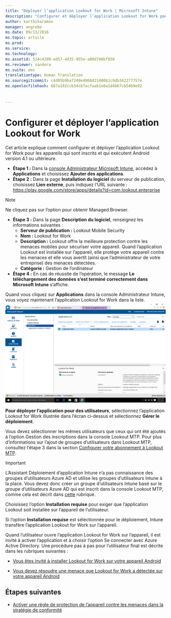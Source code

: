```yaml
---
title: "Déployer l’application Lookout for Work | Microsoft Intune"
description: "Configurer et déployer l’application Lookout for Work pour Android."
author: karthikaraman
manager: angrobe
ms.date: 09/13/2016
ms.topic: article
ms.prod: 
ms.service: 
ms.technology: 
ms.assetid: 524c4209-ad57-4d35-955e-a00d796bf858
ms.reviewer: sandera
ms.suite: ems
translationtype: Human Translation
ms.sourcegitcommit: c4d05b9ba7249e4068d21480b1c9db342277757e
ms.openlocfilehash: 687a102ccb34cb7acfaab1e8a1d4b67cb54b9e92


---
```


# Configurer et déployer l’application Lookout for Work
Cet article explique comment configurer et déployer l’application Lookout for Work pour les appareils qui sont inscrits et qui exécutent Android version 4.1 ou ultérieure.

* **Étape 1 :** Dans la [console Administrateur Microsoft Intune](https://manage.microsoft.com), accédez à **Applications** et choisissez **Ajouter des applications**.   
* **Étape 2 :** Dans la page **Installation du logiciel** du serveur de publication, choisissez **Lien externe**, puis indiquez l’URL suivante : https://play.google.com/store/apps/details?id=com.lookout.enterprise
>[!NOTE]
>Ne cliquez pas sur l’option pour obtenir Managed Browser.

* **Étape 3 :** Dans la page **Description du logiciel**, renseignez les informations suivantes :
  * **Serveur de publication :** Lookout Mobile Security
  * **Nom :** Lookout for Work
  * **Description :** Lookout offre la meilleure protection contre les menaces mobiles pour sécuriser votre appareil. Quand l’application Lookout est installée sur l’appareil, elle protège votre appareil contre les menaces et elle vous avertit (ainsi que l’administrateur de votre entreprise) des menaces détectées.
  * **Catégorie :** Gestion de l’ordinateur
* **Étape 4 :** En cas de réussite de l’opération, le message **Le téléchargement des données s’est terminé correctement dans Microsoft Intune** s’affiche.

Quand vous cliquez sur **Applications** dans la console Administrateur Intune, vous voyez maintenant l’application Lookout for Work dans la liste. ![Capture d’écran de la page Applications dans la console Administrateur Intune montrant l’application Lookout for Work dans la liste](../media/mtp/lookout-app-listed-intune-console.png)

**Pour déployer l’application pour des utilisateurs**, sélectionnez l’application Lookout for Work illustrée dans l’écran ci-dessus et sélectionnez **Gérer le déploiement**.

Vous devez sélectionner les mêmes utilisateurs que ceux qui ont été ajoutés à l’option Gestion des inscriptions dans la console Lookout MTP.  Pour plus d’informations sur l’ajout de groupes d’utilisateurs dans Lookout MTP, consultez l’étape 3 dans la section [Configurer votre abonnement à Lookout MTP](set-up-your-subscription-with-lookout-mtp#configure-your-subscription-with-lookout-mtp).
>[!IMPORTANT]
> L’Assistant Déploiement d’application Intune n’a pas connaissance des groupes d’utilisateurs Azure AD et utilise les groupes d’utilisateurs Intune à la place. Vous devez donc créer un groupe d’utilisateurs Intune basé sur le groupe d’utilisateurs Azure AD qui est inscrit dans la console Lookout MTP, comme cela est décrit dans [cette](plan-your-user-and-device-groups.md) rubrique.

Choisissez l’option **Installation requise** pour exiger que l’application Lookout soit installée sur l’appareil de l’utilisateur.


Si l’option **Installation requise** est sélectionnée pour le déploiement, Intune transfère l’application Lookout for Work sur l’appareil.   

Quand l’utilisateur ouvre l’application Lookout for Work sur l’appareil, il est invité à activer l’application et à choisir l’option Se connecter avec Azure Active Directory. Une procédure pas à pas pour l’utilisateur final est décrite dans les rubriques suivantes :

* [Vous êtes invité à installer Lookout for Work sur votre appareil Android](http://docs.microsoft.com/intune/enduser/you-are-prompted-to-install-lookout-for-work-android)

* [Vous devez résoudre une menace que Lookout for Work a détectée sur votre appareil Android](http://docs.microsoft.com/intune/enduser/you-need-to-resolve-a-threat-found-by-lookout-for-work-android)

## Étapes suivantes
* [Activer une règle de protection de l’appareil contre les menaces dans la stratégie de conformité](enable-device-threat-protection-rule-in-compliance-policy.md)



<!--HONumber=Sep16_HO3-->


